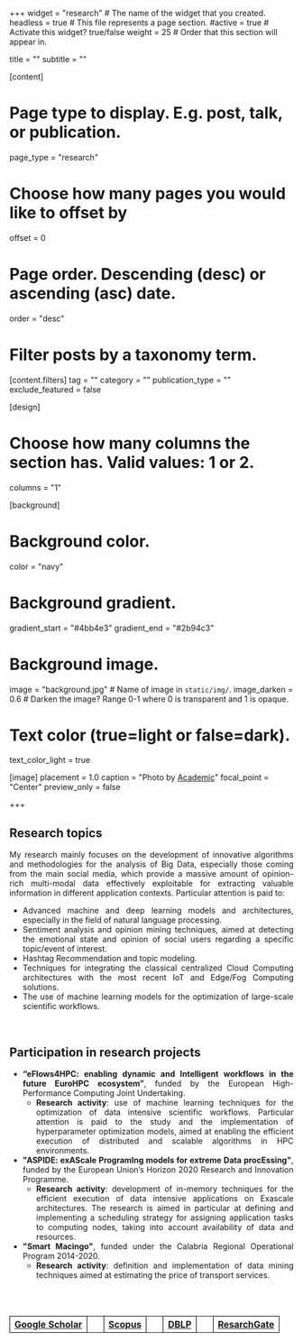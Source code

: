 +++
widget = "research"  # The name of the widget that you created.
headless = true  # This file represents a page section.
#active = true  # Activate this widget? true/false
weight = 25 # Order that this section will appear in.

title = ""
subtitle = ""


[content]
  # Page type to display. E.g. post, talk, or publication.
  page_type = "research"
  
  
  # Choose how many pages you would like to offset by
  offset = 0

  # Page order. Descending (desc) or ascending (asc) date.
  order = "desc"

  # Filter posts by a taxonomy term.
  [content.filters]
    tag = ""
    category = ""
    publication_type = ""
    exclude_featured = false

[design]
  # Choose how many columns the section has. Valid values: 1 or 2.
  columns = "1"


[background]
  # Background color.
  color = "navy"
  
  # Background gradient.
  gradient_start = "#4bb4e3"
  gradient_end = "#2b94c3"
  
  # Background image.
  image = "background.jpg"  # Name of image in `static/img/`.
  image_darken = 0.6  # Darken the image? Range 0-1 where 0 is transparent and 1 is opaque.

  # Text color (true=light or false=dark).
  text_color_light = true

[image]
placement = 1.0
caption = "Photo by [Academic](https://sourcethemes.com/academic/)"
focal_point = "Center"
preview_only = false

+++
<div style="text-align: justify">
<h2><b>Research topics</b></h2>
My research mainly focuses on the development of innovative algorithms and methodologies for the analysis of Big Data, especially those coming from the main social media, which provide a massive amount of opinion-rich multi-modal data effectively exploitable for extracting valuable information in different application contexts.
Particular attention is paid to:
<ul>
  <li>Advanced machine and deep learning models and architectures, especially in the field of natural language processing.</li>
  <li>Sentiment analysis and opinion mining techniques, aimed at detecting the emotional state and opinion of social users regarding a specific topic/event of interest.</li>
  <li>Hashtag Recommendation and topic modeling.</li>
  <li>Techniques for integrating the classical centralized Cloud Computing architectures with the most recent IoT and Edge/Fog Computing solutions.</li>
  <li>The use of machine learning models for the optimization of large-scale scientific workflows.</li>
</ul>
</div>
<br>
<div style="text-align: justify">
<h2><b>Participation in research projects</b></h2>
<ul>
  <li><b>“eFlows4HPC: enabling dynamic and Intelligent workflows in the future EuroHPC ecosystem”</b>, funded by the European High-Performance Computing Joint Undertaking.<br><ul><li><b>Research activity</b>: use of machine learning techniques for the optimization of data intensive scientific workflows. Particular attention is paid to the study and the implementation of hyperparameter optimization models, aimed at enabling the efficient execution of distributed and scalable algorithms in HPC environments.</li></ul></li>
  <li><b>"ASPIDE: exAScale ProgramIng models for extreme Data procEssing"</b>, funded by the European Union’s Horizon 2020 Research and Innovation Programme.<br><ul><li><b>Research activity</b>: development of in-memory techniques for the efficient execution of data intensive applications on Exascale architectures. The research is aimed in particular at defining and implementing a scheduling strategy for assigning application tasks to computing nodes, taking into account availability of data and resources.</li></ul></li>
  <li><b>"Smart Macingo"</b>, funded under the Calabria Regional Operational Program 2014-2020.<br><ul><li><b>Research activity</b>: definition and implementation of data mining techniques aimed at estimating the price of transport services.</li></ul></li>
</ul>
<br>
<br>
<table>
  <tr>
    <th style="border:1px solid black"><a href="https://scholar.google.com/citations?hl=it&user=JQdSJdgAAAAJ">Google Scholar</a></th>
<th>&nbsp;&nbsp;&nbsp;</th>
    <th style="border:1px solid black"><a href="https://www.scopus.com/authid/detail.uri?authorId=57215871062">Scopus</a></th>
<th>&nbsp;&nbsp;&nbsp;</th>
    <th style="border:1px solid black"><a href="https://dblp.org/pid/261/8279.html">DBLP</a></th>
<th>&nbsp;&nbsp;&nbsp;</th>
    <th style="border:1px solid black"><a href="https://www.researchgate.net/profile/Riccardo-Cantini">ResarchGate</a></th>
  </tr>
</table>
</div>